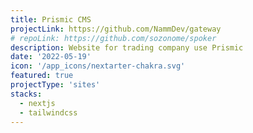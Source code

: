 ```yaml
---
title: Prismic CMS
projectLink: https://github.com/NammDev/gateway
# repoLink: https://github.com/sozonome/spoker
description: Website for trading company use Prismic
date: '2022-05-19'
icon: '/app_icons/nextarter-chakra.svg'
featured: true
projectType: 'sites'
stacks:
  - nextjs
  - tailwindcss
---
```

